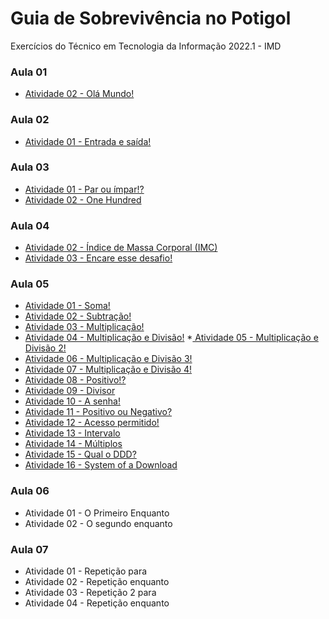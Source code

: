 # Guia de Sobrevivência no Potigol
 Exercícios do Técnico em Tecnologia da Informação 2022.1 - IMD

### Aula 01 ###
* [Atividade 02 - Olá Mundo!](https://github.com/felipemadu13/Potigol/blob/465856555e449254efc6853037889c2067ac8945/ATIVIDADES%20-%20AULA%2001/AULA_01_ATIVIDADE_02.txt)

### Aula 02 ###
* [Atividade 01 - Entrada e saída!](https://github.com/felipemadu13/Potigol/blob/a970c70d9570cfcd34f635e93718204b1702d859/ATIVIDADES%20-%20AULA%2002/AULA_02_ATIVIDADE_01.txt)

### Aula 03 ###
* [Atividade 01 - Par ou ímpar!?](https://github.com/felipemadu13/Potigol/blob/a970c70d9570cfcd34f635e93718204b1702d859/ATIVIDADES%20-%20AULA%2003/AULA_03_ATIVIDADE_01.txt)
* [Atividade 02 - One Hundred](https://github.com/felipemadu13/Potigol/blob/a970c70d9570cfcd34f635e93718204b1702d859/ATIVIDADES%20-%20AULA%2003/AULA_03_ATIVIDADE_02.txt)

### Aula 04 ###
* [Atividade 02 - Índice de Massa Corporal (IMC)](https://github.com/felipemadu13/Potigol/blob/94ac6dd45cc44f65ad0a9ce791fd02233014da28/ATIVIDADES%20-%20AULA%2004/AULA_04_ATIVIDADE_02.txt)
* [Atividade 03 - Encare esse desafio!](https://github.com/felipemadu13/Potigol/blob/94ac6dd45cc44f65ad0a9ce791fd02233014da28/ATIVIDADES%20-%20AULA%2004/AULA_04_ATIVIDADE_03.txt)

### Aula 05 ###
* [Atividade 01 - Soma!](https://github.com/felipemadu13/Potigol/blob/3de6eb62d7d09d3dfeaf40800993f2bc9e810bd5/ATIVIDADES%20-%20AULA%2005/AULA_05_ATIVIDADE_01.txt)
* [Atividade 02 - Subtração!](https://github.com/felipemadu13/Potigol/blob/3de6eb62d7d09d3dfeaf40800993f2bc9e810bd5/ATIVIDADES%20-%20AULA%2005/AULA_05_ATIVIDADE_02.txt)
* [Atividade 03 - Multiplicação!](https://github.com/felipemadu13/Potigol/blob/3de6eb62d7d09d3dfeaf40800993f2bc9e810bd5/ATIVIDADES%20-%20AULA%2005/AULA_05_ATIVIDADE_03.txt)
* [Atividade 04 - Multiplicação e Divisão!](https://github.com/felipemadu13/Potigol/blob/3de6eb62d7d09d3dfeaf40800993f2bc9e810bd5/ATIVIDADES%20-%20AULA%2005/AULA_05_ATIVIDADE_04.txt)
*[ Atividade 05 - Multiplicação e Divisão 2!](https://github.com/felipemadu13/Potigol/blob/3de6eb62d7d09d3dfeaf40800993f2bc9e810bd5/ATIVIDADES%20-%20AULA%2005/AULA_05_ATIVIDADE_05.txt)
* [Atividade 06 - Multiplicação e Divisão 3!](https://github.com/felipemadu13/Potigol/blob/3de6eb62d7d09d3dfeaf40800993f2bc9e810bd5/ATIVIDADES%20-%20AULA%2005/AULA_05_ATIVIDADE_06.txt)
* [Atividade 07 - Multiplicação e Divisão 4!](https://github.com/felipemadu13/Potigol/blob/3de6eb62d7d09d3dfeaf40800993f2bc9e810bd5/ATIVIDADES%20-%20AULA%2005/AULA_05_ATIVIDADE_07.txt)
* [Atividade 08 - Positivo!?](https://github.com/felipemadu13/Potigol/blob/3de6eb62d7d09d3dfeaf40800993f2bc9e810bd5/ATIVIDADES%20-%20AULA%2005/AULA_05_ATIVIDADE_08.txt)
* [Atividade 09 - Divisor](https://github.com/felipemadu13/Potigol/blob/3de6eb62d7d09d3dfeaf40800993f2bc9e810bd5/ATIVIDADES%20-%20AULA%2005/AULA_05_ATIVIDADE_09.txt)
* [Atividade 10 - A senha!](https://github.com/felipemadu13/Potigol/blob/3de6eb62d7d09d3dfeaf40800993f2bc9e810bd5/ATIVIDADES%20-%20AULA%2005/AULA_05_ATIVIDADE_10.txt)
* [Atividade 11 - Positivo ou Negativo?](https://github.com/felipemadu13/Potigol/blob/3de6eb62d7d09d3dfeaf40800993f2bc9e810bd5/ATIVIDADES%20-%20AULA%2005/AULA_05_ATIVIDADE_11.txt)
* [Atividade 12 - Acesso permitido!](https://github.com/felipemadu13/Potigol/blob/3de6eb62d7d09d3dfeaf40800993f2bc9e810bd5/ATIVIDADES%20-%20AULA%2005/AULA_05_ATIVIDADE_12.txt)
* [Atividade 13 - Intervalo](https://github.com/felipemadu13/Potigol/blob/3de6eb62d7d09d3dfeaf40800993f2bc9e810bd5/ATIVIDADES%20-%20AULA%2005/AULA_05_ATIVIDADE_13.txt)
* [Atividade 14 - Múltiplos](https://github.com/felipemadu13/Potigol/blob/3de6eb62d7d09d3dfeaf40800993f2bc9e810bd5/ATIVIDADES%20-%20AULA%2005/AULA_05_ATIVIDADE_14.txt)
* [Atividade 15 - Qual o DDD?](https://github.com/felipemadu13/Potigol/blob/3de6eb62d7d09d3dfeaf40800993f2bc9e810bd5/ATIVIDADES%20-%20AULA%2005/AULA_05_ATIVIDADE_15.txt)
* [Atividade 16 - System of a Download](https://github.com/felipemadu13/Potigol/blob/3de6eb62d7d09d3dfeaf40800993f2bc9e810bd5/ATIVIDADES%20-%20AULA%2005/AULA_05_ATIVIDADE_16.txt)

### Aula 06 ###
* Atividade 01 - O Primeiro Enquanto
* Atividade 02 - O segundo enquanto

### Aula 07 ###
* Atividade 01 - Repetição para
* Atividade 02 - Repetição enquanto
* Atividade 03 - Repetição 2 para
* Atividade 04 - Repetição enquanto


